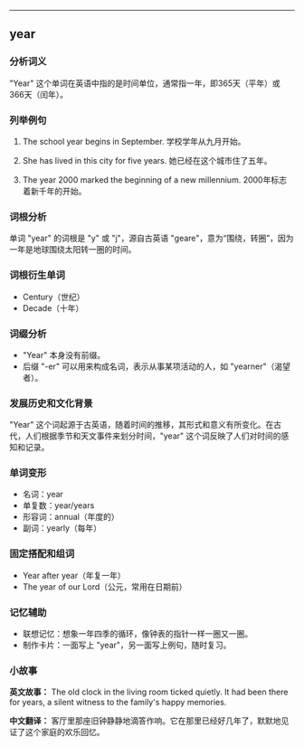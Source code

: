 
---------------
## year
### 分析词义
"Year" 这个单词在英语中指的是时间单位，通常指一年，即365天（平年）或366天（闰年）。

### 列举例句
1. The school year begins in September.
   学校学年从九月开始。
   
2. She has lived in this city for five years.
   她已经在这个城市住了五年。

3. The year 2000 marked the beginning of a new millennium.
   2000年标志着新千年的开始。

### 词根分析
单词 "year" 的词根是 "y" 或 "j"，源自古英语 "geare"，意为“围绕，转圈”，因为一年是地球围绕太阳转一圈的时间。

### 词根衍生单词
- Century（世纪）
- Decade（十年）

### 词缀分析
- "Year" 本身没有前缀。
- 后缀 "-er" 可以用来构成名词，表示从事某项活动的人，如 "yearner"（渴望者）。

### 发展历史和文化背景
"Year" 这个词起源于古英语，随着时间的推移，其形式和意义有所变化。在古代，人们根据季节和天文事件来划分时间，"year" 这个词反映了人们对时间的感知和记录。

### 单词变形
- 名词：year
- 单复数：year/years
- 形容词：annual（年度的）
- 副词：yearly（每年）

### 固定搭配和组词
- Year after year（年复一年）
- The year of our Lord（公元，常用在日期前）

### 记忆辅助
- 联想记忆：想象一年四季的循环，像钟表的指针一样一圈又一圈。
- 制作卡片：一面写上 "year"，另一面写上例句，随时复习。

### 小故事
**英文故事：**
The old clock in the living room ticked quietly. It had been there for years, a silent witness to the family's happy memories.

**中文翻译：**
客厅里那座旧钟静静地滴答作响。它在那里已经好几年了，默默地见证了这个家庭的欢乐回忆。

